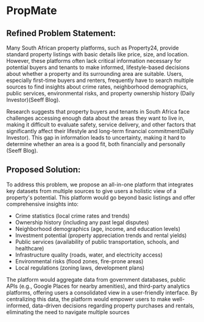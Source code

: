 # PropMate

## Refined Problem Statement:
Many South African property platforms, such as Property24, provide standard property listings with basic details like price, size, and location. However, these platforms often lack critical information necessary for potential buyers and tenants to make informed, lifestyle-based decisions about whether a property and its surrounding area are suitable. Users, especially first-time buyers and renters, frequently have to search multiple sources to find insights about crime rates, neighborhood demographics, public services, environmental risks, and property ownership history ​(Daily Investor)​(Seeff Blog).

Research suggests that property buyers and tenants in South Africa face challenges accessing enough data about the areas they want to live in, making it difficult to evaluate safety, service delivery, and other factors that significantly affect their lifestyle and long-term financial commitment​(Daily Investor). This gap in information leads to uncertainty, making it hard to determine whether an area is a good fit, both financially and personally​(Seeff Blog).

## Proposed Solution:
To address this problem, we propose an all-in-one platform that integrates key datasets from multiple sources to give users a holistic view of a property's potential. This platform would go beyond basic listings and offer comprehensive insights into:

- Crime statistics (local crime rates and trends)
- Ownership history (including any past legal disputes)
- Neighborhood demographics (age, income, and education levels)
- Investment potential (property appreciation trends and rental yields)
- Public services (availability of public transportation, schools, and healthcare)
- Infrastructure quality (roads, water, and electricity access)
- Environmental risks (flood zones, fire-prone areas)
- Local regulations (zoning laws, development plans)

The platform would aggregate data from government databases, public APIs (e.g., Google Places for nearby amenities), and third-party analytics platforms, offering users a consolidated view in a user-friendly interface. By centralizing this data, the platform would empower users to make well-informed, data-driven decisions regarding property purchases and rentals, eliminating the need to navigate multiple sources​

